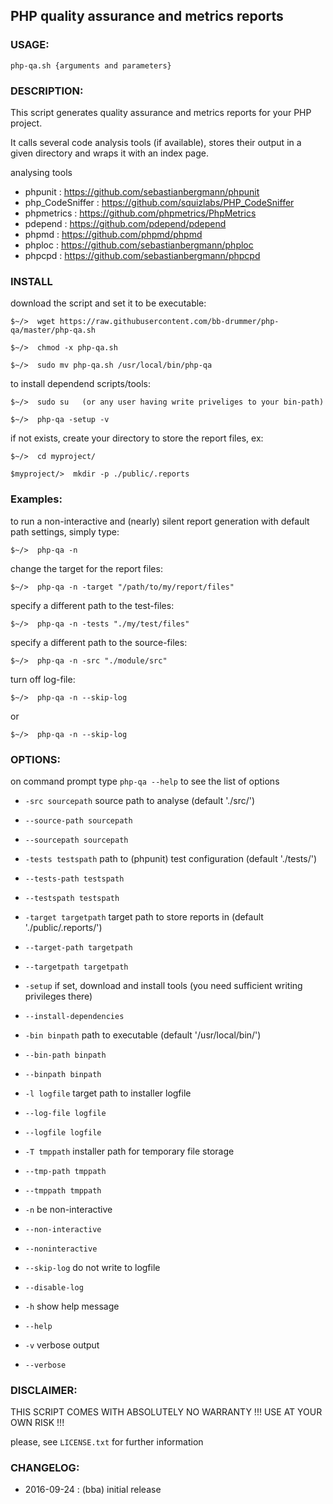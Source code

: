## PHP quality assurance and metrics reports




### USAGE: 

`php-qa.sh {arguments and parameters}`
   



### DESCRIPTION:

This script generates quality assurance and metrics reports for your PHP project.


It calls several code analysis tools (if available), stores their output in a given directory and wraps it with an index page.


analysing tools

*   phpunit : https://github.com/sebastianbergmann/phpunit
*   php_CodeSniffer : https://github.com/squizlabs/PHP_CodeSniffer
*   phpmetrics : https://github.com/phpmetrics/PhpMetrics
*   pdepend : https://github.com/pdepend/pdepend
*   phpmd : https://github.com/phpmd/phpmd
*   phploc : https://github.com/sebastianbergmann/phploc
*   phpcpd : https://github.com/sebastianbergmann/phpcpd




### INSTALL

download the script and set it to be executable:


	$~/>  wget https://raw.githubusercontent.com/bb-drummer/php-qa/master/php-qa.sh

	$~/>  chmod -x php-qa.sh

	$~/>  sudo mv php-qa.sh /usr/local/bin/php-qa


to install dependend scripts/tools:


    $~/>  sudo su   (or any user having write priveliges to your bin-path)

    $~/>  php-qa -setup -v


if not exists, create your directory to store the report files, ex:


	$~/>  cd myproject/

	$myproject/>  mkdir -p ./public/.reports




### Examples:

to run a non-interactive and (nearly) silent report generation with default path settings, simply type:


	$~/>  php-qa -n


change the target for the report files:


	$~/>  php-qa -n -target "/path/to/my/report/files"


specify a different path to the test-files:


	$~/>  php-qa -n -tests "./my/test/files"


specify a different path to the source-files:


	$~/>  php-qa -n -src "./module/src"


turn off log-file:


	$~/>  php-qa -n --skip-log

or

	$~/>  php-qa -n --skip-log




### OPTIONS:

on command prompt type `php-qa --help` to see the list of options


*	`-src sourcepath`    source path to analyse (default './src/')
*	`--source-path sourcepath`
*	`--sourcepath sourcepath`


*	`-tests testspath`    path to (phpunit) test configuration (default './tests/')
*	`--tests-path testspath`
*	`--testspath testspath`


*	`-target targetpath`    target path to store reports in (default './public/.reports/')
*	`--target-path targetpath`
*	`--targetpath targetpath`


*	`-setup`    if set, download and install tools (you need sufficient writing privileges there)
*	`--install-dependencies`
*	`-bin binpath`    path to executable (default '/usr/local/bin/')
*	`--bin-path binpath`
*	`--binpath binpath`


*	`-l logfile`    target path to installer logfile
*	`--log-file logfile`
*	`--logfile logfile`
*	`-T tmppath`    installer path for temporary file storage
*	`--tmp-path tmppath`
*	`--tmppath tmppath`


*	`-n`    be non-interactive
*	`--non-interactive`
*	`--noninteractive`


*	`--skip-log`    do not write to logfile
*	`--disable-log`
*	`-h`    show help message
*	`--help`
*	`-v`    verbose output
*	`--verbose`




### DISCLAIMER:

THIS SCRIPT COMES WITH ABSOLUTELY NO WARRANTY !!! USE AT YOUR OWN RISK !!!

please, see `LICENSE.txt` for further information




### CHANGELOG:

-	2016-09-24     : (bba) initial release 




